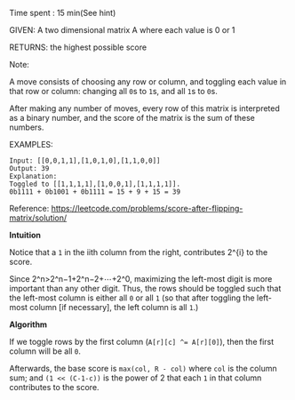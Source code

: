 Time spent :  15 min(See hint)

GIVEN: A two dimensional matrix A where each value is 0 or 1

RETURNS: the highest possible score

Note:

A move consists of choosing any row or column, and toggling each value in that row or column: changing all `0`s to `1`s, and all `1`s to `0`s.

After making any number of moves, every row of this matrix is interpreted as a binary number, and the score of the matrix is the sum of these numbers.

EXAMPLES:

```
Input: [[0,0,1,1],[1,0,1,0],[1,1,0,0]]
Output: 39
Explanation:
Toggled to [[1,1,1,1],[1,0,0,1],[1,1,1,1]].
0b1111 + 0b1001 + 0b1111 = 15 + 9 + 15 = 39
```

Reference: https://leetcode.com/problems/score-after-flipping-matrix/solution/

**Intuition**

Notice that a `1` in the iith column from the right, contributes 2^{i} to the score.

Since 2^n>2^n−1+2^n−2+⋯+2^0, maximizing the left-most digit is more important than any other digit. Thus, the rows should be toggled such that the left-most column is either all `0` or all `1` (so that after toggling the left-most column [if necessary], the left column is all `1`.)

**Algorithm**

If we toggle rows by the first column (`A[r][c] ^= A[r][0]`), then the first column will be all `0`.

Afterwards, the base score is `max(col, R - col)` where `col` is the column sum; and `(1 << (C-1-c))` is the power of 2 that each `1` in that column contributes to the score.